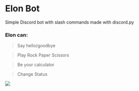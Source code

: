 # Elon Bot
Simple Discord bot with slash commands made with discord.py


### Elon can:
> Say hello/goodbye

> Play Rock Paper Scissors

> Be your calculator

> Change Status

![](https://i.pinimg.com/originals/5f/91/f4/5f91f46852965b1e366b526ab8089a06.gif)
